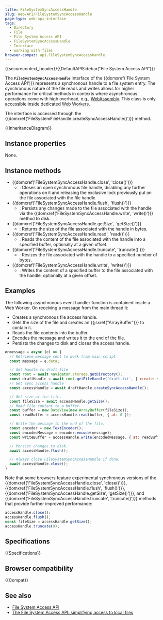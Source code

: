 ```yaml
---
title: FileSystemSyncAccessHandle
slug: Web/API/FileSystemSyncAccessHandle
page-type: web-api-interface
tags:
  - Directory
  - File
  - File System Access API
  - FileSystemSyncAccessHandle
  - Interface
  - working with files
browser-compat: api.FileSystemSyncAccessHandle
---
```


{{securecontext_header}}{{DefaultAPISidebar("File System Access API")}}

The **`FileSystemSyncAccessHandle`** interface of the {{domxref('File System Access API')}} represents a synchronous handle to a file system entry. The synchronous nature of the file reads and writes allows for higher performance for critical methods in contexts where asynchronous operations come with high overhead, e.g., [WebAssembly](/en-US/docs/WebAssembly). This class is only accessible inside dedicated [Web Workers](/en-US/docs/Web/API/Web_Workers_API).

The interface is accessed through the {{domxref('FileSystemFileHandle.createSyncAccessHandle()')}} method.

{{InheritanceDiagram}}

## Instance properties

None.

## Instance methods

- {{domxref('FileSystemSyncAccessHandle.close', 'close()')}}
  - : Closes an open synchronous file handle, disabling any further operations on it and releasing the exclusive lock previously put on the file associated with the file handle.
- {{domxref('FileSystemSyncAccessHandle.flush', 'flush()')}}
  - : Persists any changes made to the file associated with the handle via the {{domxref('FileSystemSyncAccessHandle.write', 'write()')}} method to disk.
- {{domxref('FileSystemSyncAccessHandle.getSize', 'getSize()')}}
  - : Returns the size of the file associated with the handle in bytes.
- {{domxref('FileSystemSyncAccessHandle.read', 'read()')}}
  - : Reads the content of the file associated with the handle into a specified buffer, optionally at a given offset.
- {{domxref('FileSystemSyncAccessHandle.truncate', 'truncate()')}}
  - : Resizes the file associated with the handle to a specified number of bytes.
- {{domxref('FileSystemSyncAccessHandle.write', 'write()')}}
  - : Writes the content of a specified buffer to the file associated with the handle, optionally at a given offset.

## Examples

The following asynchronous event handler function is contained inside a Web Worker. On receiving a message from the main thread it:

- Creates a synchronous file access handle.
- Gets the size of the file and creates an {{jsxref("ArrayBuffer")}} to contain it.
- Reads the file contents into the buffer.
- Encodes the message and writes it to the end of the file.
- Persists the changes to disk and closes the access handle.

```js
onmessage = async (e) => {
  // Retrieve message sent to work from main script
  const message = e.data;

  // Get handle to draft file
  const root = await navigator.storage.getDirectory();
  const draftHandle = await root.getFileHandle('draft.txt', { create: true });
  // Get sync access handle
  const accessHandle = await draftHandle.createSyncAccessHandle();

  // Get size of the file.
  const fileSize = await accessHandle.getSize();
  // Read file content to a buffer.
  const buffer = new DataView(new ArrayBuffer(fileSize));
  const readBuffer = accessHandle.read(buffer, { at: 0 });

  // Write the message to the end of the file.
  const encoder = new TextEncoder();
  const encodedMessage = encoder.encode(message);
  const writeBuffer = accessHandle.write(encodedMessage, { at: readBuffer });

  // Persist changes to disk.
  await accessHandle.flush();

  // Always close FileSystemSyncAccessHandle if done.
  await accessHandle.close();
}
```

Note that some browsers feature experimental synchronous versions of the {{domxref('FileSystemSyncAccessHandle.close', 'close()')}}, {{domxref('FileSystemSyncAccessHandle.flush', 'flush()')}}, {{domxref('FileSystemSyncAccessHandle.getSize', 'getSize()')}}, and {{domxref('FileSystemSyncAccessHandle.truncate', 'truncate()')}} methods that provide further improved performance:

```js
accessHandle.close();
accessHandle.flush();
const fileSize = accessHandle.getSize();
accessHandle.truncate(0);
```

## Specifications

{{Specifications}}

## Browser compatibility

{{Compat}}

## See also

- [File System Access API](/en-US/docs/Web/API/File_System_Access_API)
- [The File System Access API: simplifying access to local files](https://web.dev/file-system-access/)
